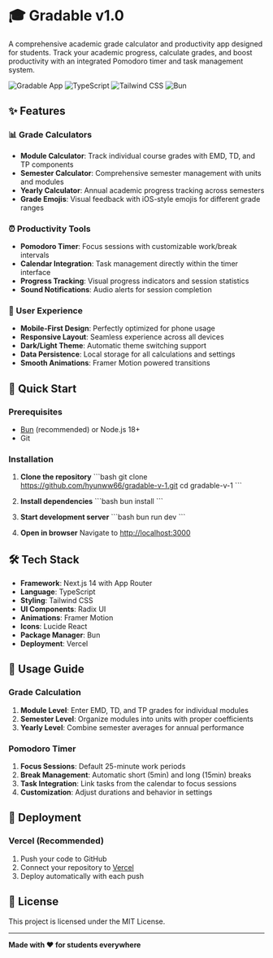 # 🎓 Gradable v1.0

A comprehensive academic grade calculator and productivity app designed for students. Track your academic progress, calculate grades, and boost productivity with an integrated Pomodoro timer and task management system.

![Gradable App](https://img.shields.io/badge/Next.js-14-black?style=for-the-badge&logo=next.js)
![TypeScript](https://img.shields.io/badge/TypeScript-007ACC?style=for-the-badge&logo=typescript&logoColor=white)
![Tailwind CSS](https://img.shields.io/badge/Tailwind_CSS-38B2AC?style=for-the-badge&logo=tailwind-css&logoColor=white)
![Bun](https://img.shields.io/badge/Bun-000000?style=for-the-badge&logo=bun&logoColor=white)

## ✨ Features

### 📊 Grade Calculators
- **Module Calculator**: Track individual course grades with EMD, TD, and TP components
- **Semester Calculator**: Comprehensive semester management with units and modules  
- **Yearly Calculator**: Annual academic progress tracking across semesters
- **Grade Emojis**: Visual feedback with iOS-style emojis for different grade ranges

### ⏰ Productivity Tools
- **Pomodoro Timer**: Focus sessions with customizable work/break intervals
- **Calendar Integration**: Task management directly within the timer interface
- **Progress Tracking**: Visual progress indicators and session statistics
- **Sound Notifications**: Audio alerts for session completion

### 📱 User Experience
- **Mobile-First Design**: Perfectly optimized for phone usage
- **Responsive Layout**: Seamless experience across all devices
- **Dark/Light Theme**: Automatic theme switching support
- **Data Persistence**: Local storage for all calculations and settings
- **Smooth Animations**: Framer Motion powered transitions

## 🚀 Quick Start

### Prerequisites
- [Bun](https://bun.sh/) (recommended) or Node.js 18+
- Git

### Installation

1. **Clone the repository**
   \`\`\`bash
   git clone https://github.com/hyunww66/gradable-v-1.git
   cd gradable-v-1
   \`\`\`

2. **Install dependencies**
   \`\`\`bash
   bun install
   \`\`\`

3. **Start development server**
   \`\`\`bash
   bun run dev
   \`\`\`

4. **Open in browser**
   Navigate to [http://localhost:3000](http://localhost:3000)

## 🛠️ Tech Stack

- **Framework**: Next.js 14 with App Router
- **Language**: TypeScript
- **Styling**: Tailwind CSS
- **UI Components**: Radix UI
- **Animations**: Framer Motion
- **Icons**: Lucide React
- **Package Manager**: Bun
- **Deployment**: Vercel

## 🎯 Usage Guide

### Grade Calculation
1. **Module Level**: Enter EMD, TD, and TP grades for individual modules
2. **Semester Level**: Organize modules into units with proper coefficients
3. **Yearly Level**: Combine semester averages for annual performance

### Pomodoro Timer
1. **Focus Sessions**: Default 25-minute work periods
2. **Break Management**: Automatic short (5min) and long (15min) breaks
3. **Task Integration**: Link tasks from the calendar to focus sessions
4. **Customization**: Adjust durations and behavior in settings

## 🚀 Deployment

### Vercel (Recommended)
1. Push your code to GitHub
2. Connect your repository to [Vercel](https://vercel.com)
3. Deploy automatically with each push

## 📝 License

This project is licensed under the MIT License.

---

**Made with ❤️ for students everywhere**
